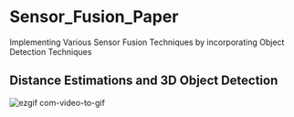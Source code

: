 # Sensor_Fusion_Paper
Implementing Various Sensor Fusion Techniques by incorporating Object Detection Techniques




## Distance Estimations and 3D Object Detection


![ezgif com-video-to-gif](https://github.com/prtk1729/Sensor_Fusion_Paper/assets/43796382/9b659d89-17fb-440e-a6d0-73ec016c604b)




